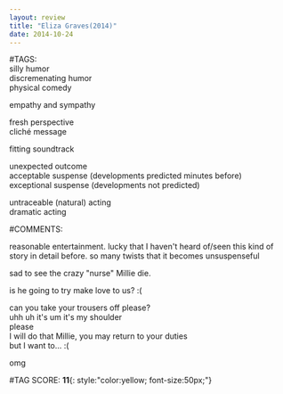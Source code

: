 ```yaml
---  
layout: review  
title: "Eliza Graves(2014)"  
date: 2014-10-24  
---  
```

  
#TAGS:  
silly humor  
discremenating humor  
physical comedy  
  
empathy and sympathy  
  
fresh perspective  
cliché message  
  
fitting soundtrack  
  
unexpected outcome  
acceptable suspense (developments predicted minutes before)  
exceptional suspense (developments not predicted)  
  
untraceable (natural) acting  
dramatic acting  
  
#COMMENTS:  
  
reasonable entertainment. lucky that I haven't heard of/seen this kind of story in detail before. so many twists that it becomes unsuspenseful  
  
sad to see the crazy "nurse" Millie die.   
  
is he going to try make love to us? :(  
  
can you take your trousers off please?  
	uhh uh it's um it's my shoulder  
please  
		I will do that Millie, you may return to your duties  
but I want to... :(  
  
omg  
  
  
  
  
  
#TAG SCORE: **11**{: style:"color:yellow; font-size:50px;"}  
